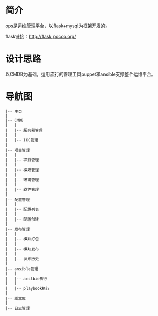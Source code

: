 # 简介
ops是运维管理平台，以flask+mysql为框架开发的。

flask链接：http://flask.pocoo.org/


# 设计思路
以CMDB为基础，运用流行的管理工具puppet和ansible支撑整个运维平台。


# 导航图

```
|-- 主页
|
|-- CMDB
|   |
|   |-- 服务器管理
|   |
|   |-- IDC管理
|
|-- 项目管理
|   |
|   |-- 项目管理
|   |
|   |-- 模块管理
|   |
|   |-- 环境管理
|   |
|   |-- 软件管理
|
|-- 配置管理
|   |
|   |-- 配置列表
|   |
|   |-- 配置创建
|
|-- 发布管理
|   |
|   |-- 模块打包
|   |
|   |-- 模块发布
|   |
|   |-- 发布历史
|
|-- ansible管理
|   |
|   |-- anslbie执行
|   |
|   |-- playbook执行
|
|-- 脚本库
|
|-- 日志管理
```